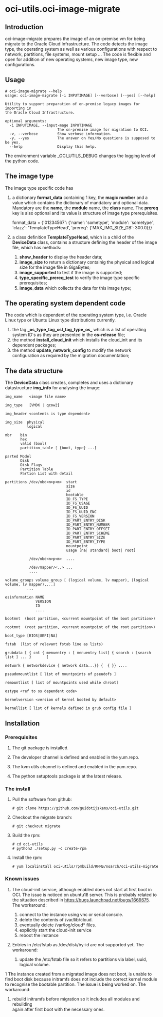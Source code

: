 # oci-utils.oci-image-migrate

## Introduction

oci-image-migrate prepares the image of an on-premise vm for being migrate to
 the Oracle Cloud Infrastructure. The code detects the image type, the 
 operating system as well as various configurations with respect to network, 
 partitions, file systems, mount setup
... 
 The code is flexible and open for addition 
 of new operating systems, new image type, new configurations.

## Usage


    # oci-image-migrate --help
    usage: oci-image-migrate [-i INPUTIMAGE] [--verbose] [--yes] [--help]

    Utility to support preparation of on-premise legacy images for importing in
    the Oracle Cloud Infrastructure.

    optional arguments:
      -i INPUTIMAGE, --input-mage INPUTIMAGE
                            The on-premise image for migration to OCI.
      -v, --verbose         Show verbose information.
      -y, --yes             The answer on Yes/No questions is supposed to be yes.
      --help                Display this help.

The environment variable _OCI_UTILS_DEBUG changes the logging level of
the python code.
 
## The image type

The image type specific code has

1. a dictionary **format_data** containing 1 key, the **magic number**
   and a value which contains the dictionary of mandatory and optional
   data. Mandatory are the **name**, the **module** name, the **class**
   name. The **prereq** key is also optional and its value is structure
   of image type prerequisites.

    format_data = {'01234567': {'name': 'sometype',
                                'module': 'sometype',
                                'clazz': 'TemplateTypeHead',
                                'prereq': {'MAX_IMG_SIZE_GB': 300.0}}}
                           
1. a class definition **TemplateTypeHead**,  which is a child of the 
**DeviceData** class, contains a structure defining the header of the image 
file, which has methods:
   1. **show_header** to display the header data;
   1. **image_size** to return a dictionary containig the physical and 
   logical size for the image file in GigaBytes;
   1. **image_supported** to test if the image is supported;
   1. **type_specific_prereq_test** to verify the image type specific 
   prerequisites;
   1. **image_data** which collects the data for this image type;

## The operating system dependent code

The code which is dependent of the operating system type, i.e. Oracle Linux 
type or Ubuntu Linux type distributions currently.

1. the tag **\_os_type_tag_csl_tag_type_os_** which is a list of operating 
system ID's as they are presented in the **os-release** file;
1. the method **install_cloud_init** which installs  the cloud_init and its 
dependent packages;
1. the method **update_network_config** to modify the network configuration 
as required by the migration documentation;


## The data structure

The **DeviceData** class creates, completes and uses a dictionary 
datastructure **img_info** for analysing the image:

    img_name   <image file name>

    img_type   [VMDK | qcow2]

    img_header <contents is type dependent>

    img_size  physical
              logical

    mbr    bin
           hex
           valid (bool)
           partition_table [ {boot, type} ...]

    parted Model
           Disk
           Disk Flags
           Partition Table
           Partion List with detail

    partitions /dev/nbd<n>p<m>  start
                                size
                                id
                                bootable
                                ID_FS_TYPE
                                ID_FS_USAGE
                                ID_FS_UUID
                                ID_FS_UUID_ENC
                                ID_FS_VERSION
                                ID_PART_ENTRY_DISK
                                ID_PART_ENTRY_NUMBER
                                ID_PART_ENTRY_OFFSET
                                ID_PART_ENTRY_SCHEME
                                ID_PART_ENTRY_SIZE
                                ID_PART_ENTRY_TYPE
                                mountpoint
                                usage [na| standard| boot| root]

               /dev/nbd<n>p<m>  ....

               /dev/mapper/<..> ...
               ....
               
    volume_groups volume_group [ (logical volume, lv mapper), (logical volume, lv mapper),...]
              ...

    osinformation NAME
                  VERSION
                  ID
                  ....

    bootmnt  (boot partition, <current mountpoint of the boot partition>)

    rootmnt  (root partition, <current mountpoint of the root partition>)

    boot_type [BIOS|UEFI|NA]

    fstab  (list of relevant fstab line as lists)

    grubdata [ { cnt { menuentry : [ menuentry list] { search : [search list ] ... }       ]

    network { networkdevice { network data...}} {  { }} ....

    pseudomountlist [ list of mountpoints of pseudofs ]

    remountlist [ list of mountpoints used while chroot]

    ostype <ref to os dependent code>
    
    kernelversion <version of kernel booted by default>
    
    kernellist [ list of kernels defined in grub config file ]


## Installation

### Prerequisites

   1. The git package is installed.

   1. The developer channel is defined and enabled in the yum.repo.
   
   1. The kvm utils channel is defined and enabled in the yum.repo.

   1. The python setuptools package is at the latest release.


### The install

1. Pull the software from github:

       # git clone https://github.com/guidotijskens/oci-utils.git

1. Checkout the migrate branch:

       # git checkout migrate

1. Build the rpm:

       # cd oci-utils
       # python3 ./setup.py -c create-rpm

1. Install the rpm:

       # yum localinstall oci-utils/rpmbuild/RPMS/noarch/oci-utils-migrate

### Known issues

1. The cloud-init service, although enabled does not start at first boot in 
OCI. The issue is noticed on ubuntu18 server. This is probably related to 
the situation described in https://bugs.launchpad.net/bugs/1669675.
The workaround: 
   1. connect to the instance using vnc or serial console.
   1. delete the contents of /var/lib/cloud.
   1. eventually delete /var/log/cloud* files.
   1. explicitly start the cloud-init service
   1. reboot the instance

1. Entries in /etc/fstab as /dev/disk/by-id are not supported yet.
The workaround:
   1. update the /etc/fstab file so it refers to partitions via label, uuid,
   logical volume.
   
1 The instance created from a migrated image does not boot,  is  unable to find boot 
disk because initramfs does not include the correct kernel module to recognise the 
bootable partition. The issue is being worked on.  The workaround:                                                                       
                                                                                                                               
   1. rebuild initramfs before migration so it includes all modules and rebuilding  
   again after first boot with the necessary ones.        
